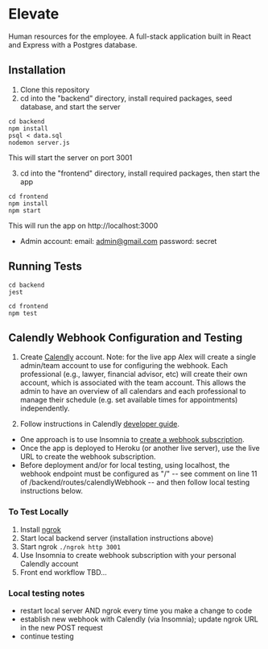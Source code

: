 # Elevate
Human resources for the employee. A full-stack application built in React and Express with a Postgres database.

## Installation

1. Clone this repository
2. cd into the "backend" directory, install required packages, seed database, and start the server

```
cd backend
npm install
psql < data.sql
nodemon server.js 
```
This will start the server on port 3001

3. cd into the "frontend" directory, install required packages, then start the app

```
cd frontend
npm install
npm start
```
This will run the app on http://localhost:3000

- Admin account:
email: admin@gmail.com 
password: secret

## Running Tests

```
cd backend
jest

cd frontend
npm test
```

## Calendly Webhook Configuration and Testing
1. Create [Calendly](https://calendly.com/) account. Note: for the live app Alex will create a single admin/team account to use for configuring the webhook. Each professional (e.g., lawyer, financial advisor, etc) will create their own account, which is associated with the team account. This allows the admin to have an overview of all calendars and each professional to manage their schedule (e.g. set available times for appointments) independently.

2. Follow instructions in Calendly [developer guide](https://developer.calendly.com/).
  * One approach is to use Insomnia to [create a webhook subscription](https://developer.calendly.com/docs/webhook-subscriptions).
  * Once the app is deployed to Heroku (or another live server), use the live URL to create the webhook subscription.
  * Before deployment and/or for local testing, using localhost, the webhook endpoint must be configured as "/" -- see comment on line 11 of /backend/routes/calendlyWebhook -- and then follow local testing instructions below.

### To Test Locally
1. Install [ngrok](https://ngrok.com/)
2. Start local backend server (installation instructions above)
3. Start ngrok `./ngrok http 3001`
4. Use Insomnia to create webhook subscription with your personal Calendly account
5. Front end workflow TBD...

### Local testing notes
* restart local server AND ngrok every time you make a change to code
* establish new webhook with Calendly (via Insomnia); update ngrok URL in the new POST request
* continue testing
